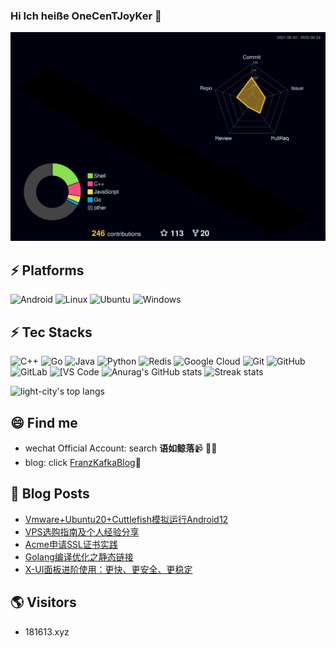 ### Hi Ich heiße OneCenTJoyKer 👋

<!--
**OneCenTJoyKer/OneCenTJoyKer** is a ✨ _special_ ✨ repository because its `README.md` (this file) appears on your GitHub profile.

Here are some ideas to get you started:

- 🔭 I’m currently working on ...
- 🌱 I’m currently learning ...
- 👯 I’m looking to collaborate on ...
- 🤔 I’m looking for help with ...
- 💬 Ask me about ...
- 📫 How to reach me: ...
- 😄 Pronouns: ...
- ⚡ Fun fact: ...
![Anurag's GitHub stats](https://github-readme-stats.vercel.app/api?username=FranzKafkaYu&theme=cobalt2&show_icons=true)
![Anurag's GitHub stats](https://github-readme-stats.vercel.app/api?username=FranzKafkaYu&theme=cobalt2&show_icons=true)
![Streak stats](https://github-readme-streak-stats.herokuapp.com/?user=FranzKafkaYu&show_icons=true&theme=tokyonight)
[![Top Langs](https://github-readme-stats.vercel.app/api/top-langs/?username=anuraghazra)](https://github.com/anuraghazra/github-readme-stats)
-->



![](./profile-3d-contrib/profile-night-rainbow.svg)
## ⚡ Platforms

![Android](https://img.shields.io/badge/Android-3DDC84?style=for-the-badge&logo=android&logoColor=white)
![Linux](https://img.shields.io/badge/Linux-FCC624?style=for-the-badge&logo=linux&logoColor=black)
![Ubuntu](https://img.shields.io/badge/Ubuntu-E95420?style=for-the-badge&logo=ubuntu&logoColor=white)
![Windows](https://img.shields.io/badge/Windows-0078D6?style=for-the-badge&logo=windows&logoColor=white)

## ⚡ Tec Stacks

![C++](https://img.shields.io/badge/-C++-00599C?style=flat-square&logo=c)
![Go](https://img.shields.io/badge/-go-%23E44D27?style=flat-square&logo=go&logoColor=ffffff)
![Java](https://img.shields.io/badge/-java-E34A86?style=flat-square&logo=java)
![Python](https://img.shields.io/badge/-Python-black?style=flat-square&logo=Python)
![Redis](https://img.shields.io/badge/-Redis-black?style=flat-square&logo=Redis)
![Google Cloud](https://img.shields.io/badge/Google%20Cloud-black?style=flat-square&logo=google-cloud)
![Git](https://img.shields.io/badge/-Git-black?style=flat-square&logo=git)
![GitHub](https://img.shields.io/badge/-GitHub-181717?style=flat-square&logo=github)
![GitLab](https://img.shields.io/badge/-GitLab-FCA121?style=flat-square&logo=gitlab)
<img alt="[VS Code" src="https://img.shields.io/badge/-VSCode-%23007ACC?style=flat-square&logo=visual-studio-code" />
![Anurag's GitHub stats](https://github-readme-stats.vercel.app/api?username=FranzKafkaYu&theme=cobalt2&show_icons=true)
![Streak stats](https://github-readme-streak-stats.herokuapp.com/?user=FranzKafkaYu&show_icons=true&theme=tokyonight)
<p align='left'>
  <img align="top" src="https://github-readme-stats.vercel.app/api/top-langs/?username=FranzKafkaYu&bg_color=071A2C&line_height=20&text_color=FFFFFF" alt="light-city's top langs"/>
</p>


## 😄 Find me
- wechat Official Account: search **语如鲸落**📹 ✍🏾
- blog: click [FranzKafkaBlog](https://coderfan.net/)🏓
## 🚀 Blog Posts
<!-- BLOG-POST-LIST:START -->
- [Vmware+Ubuntu20+Cuttlefish模拟运行Android12](https://coderfan.net/vmware-ubuntu20-cuttlefish-run-android12.html?utm_source=rss&utm_medium=rss&utm_campaign=vmware-ubuntu20-cuttlefish-run-android12)
- [VPS选购指南及个人经验分享](https://coderfan.net/vps-purchase-instructions-and-experience-sharing.html?utm_source=rss&utm_medium=rss&utm_campaign=vps-purchase-instructions-and-experience-sharing)
- [Acme申请SSL证书实践](https://coderfan.net/how-to-use-acme-to-issue-ssl-certifiates.html?utm_source=rss&utm_medium=rss&utm_campaign=how-to-use-acme-to-issue-ssl-certifiates)
- [Golang编译优化之静态链接](https://coderfan.net/optimization-golang-compilation-with-statically-linked.html?utm_source=rss&utm_medium=rss&utm_campaign=optimization-golang-compilation-with-statically-linked)
- [X-UI面板进阶使用：更快、更安全、更稳定](https://coderfan.net/x-ui-usage-enhancment-for-better-enhancement.html?utm_source=rss&utm_medium=rss&utm_campaign=x-ui-usage-enhancment-for-better-enhancement)
<!-- BLOG-POST-LIST:END -->

## 🌎 Visitors
- 181613.xyz
